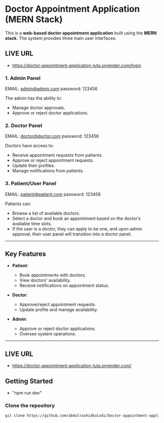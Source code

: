 # Doctor Appointment Application (MERN Stack)

This is a **web-based doctor appointment application** built using the **MERN stack**. The system provides three main user interfaces:
## LIVE URL
- https://doctor-appointment-application-luta.onrender.com/login
### 1. **Admin Panel** 

EMAIL: admin@admin.com
password: 123456 

The admin has the ability to:
- Manage doctor approvals.
- Approve or reject doctor applications.

### 2. **Doctor Panel**  

EMAIL: doctor@doctor.com
password: 123456

Doctors have access to:
- Receive appointment requests from patients.
- Approve or reject appointment requests.
- Update their profiles.
- Manage notifications from patients.

### 3. **Patient/User Panel**  

EMAIL: patient@patient.com
password: 123456

Patients can:
- Browse a list of available doctors.
- Select a doctor and book an appointment based on the doctor’s available time slots.
- If the user is a doctor, they can apply to be one, and upon admin approval, their user panel will transition into a doctor panel.

---

## Key Features

- **Patient**:  
  - Book appointments with doctors.
  - View doctors' availability.
  - Receive notifications on appointment status.
  
- **Doctor**:  
  - Approve/reject appointment requests.
  - Update profile and manage availability.
  
- **Admin**:  
  - Approve or reject doctor applications.
  - Oversee system operations.

---

## LIVE URL
- https://doctor-appointment-application-luta.onrender.com/

## Getting Started
- "npm run dev"
### Clone the repository

```bash
git clone https://github.com/abdulrashidkalodi/Doctor-appointment-application.git
